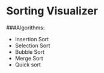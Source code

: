 # Sorting Visualizer

###Algorithms:
- Insertion Sort
- Selection Sort
- Bubble Sort
- Merge Sort
- Quick sort
